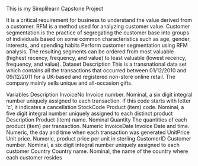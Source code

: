 This is my Simplilearn Capstone Project

It is a critical requirement for business to understand the value derived from a customer. RFM is a method used for analyzing customer value.
Customer segmentation is the practice of segregating the customer base into groups of individuals based on some common characteristics such as age, gender, interests, and spending habits
Perform customer segmentation using RFM analysis. The resulting segments can be ordered from most valuable (highest recency, frequency, and value) to least valuable (lowest recency, frequency, and value).
Dataset Description
This is a transnational data set which contains all the transactions that occurred between 01/12/2010 and 09/12/2011 for a UK-based and registered non-store online retail. The company mainly sells unique and all-occasion gifts.

Variables	Description
InvoiceNo	Invoice number. Nominal, a six digit integral number uniquely assigned to each transaction. If this code starts with letter 'c', it indicates a cancellation
StockCode	Product (item) code. Nominal, a five digit integral number uniquely assigned to each distinct product
Description	Product (item) name. Nominal
Quantity	The quantities of each product (item) per transaction. Numeric
InvoiceDate	Invoice Date and time. Numeric, the day and time when each transaction was generated
UnitPrice	Unit price. Numeric, product price per unit in sterling
CustomerID	Customer number. Nominal, a six digit integral number uniquely assigned to each customer
Country	Country name. Nominal, the name of the country where each customer resides
